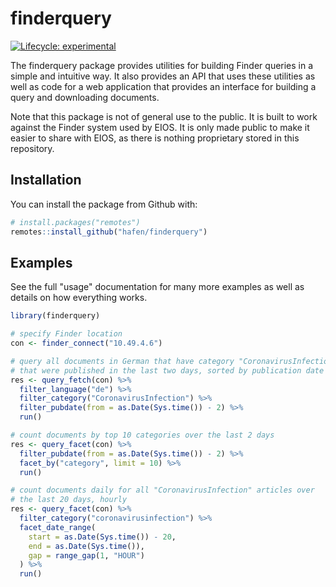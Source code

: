 # finderquery

<!-- badges: start -->
[![Lifecycle: experimental](https://img.shields.io/badge/lifecycle-experimental-orange.svg)](https://www.tidyverse.org/lifecycle/#experimental)
<!-- [![R build status](https://github.com/hafen/finderquery/workflows/R-CMD-check/badge.svg)](https://github.com/hafen/finderquery/actions) -->
<!-- badges: end -->

The finderquery package provides utilities for building Finder queries in a simple and intuitive way. It also provides an API that uses these utilities as well as code for a web application that provides an interface for building a query and downloading documents.

Note that this package is not of general use to the public. It is built to work against the Finder system used by EIOS. It is only made public to make it easier to share with EIOS, as there is nothing proprietary stored in this repository.

## Installation

You can install the package from Github with:

```r
# install.packages("remotes")
remotes::install_github("hafen/finderquery")
```

## Examples

See the full "usage" documentation for many more examples as well as details on how everything works.

```r
library(finderquery)

# specify Finder location
con <- finder_connect("10.49.4.6")

# query all documents in German that have category "CoronavirusInfection" 
# that were published in the last two days, sorted by publication date
res <- query_fetch(con) %>%
  filter_language("de") %>%
  filter_category("CoronavirusInfection") %>%
  filter_pubdate(from = as.Date(Sys.time()) - 2) %>%
  run()

# count documents by top 10 categories over the last 2 days
res <- query_facet(con) %>%
  filter_pubdate(from = as.Date(Sys.time()) - 2) %>%
  facet_by("category", limit = 10) %>%
  run()

# count documents daily for all "CoronavirusInfection" articles over
# the last 20 days, hourly
res <- query_facet(con) %>%
  filter_category("coronavirusinfection") %>%
  facet_date_range(
    start = as.Date(Sys.time()) - 20,
    end = as.Date(Sys.time()),
    gap = range_gap(1, "HOUR")
  ) %>%
  run()
```
